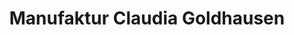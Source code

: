 ---
title: "Manufaktur Claudia Goldhausen"
url: /freising/manufaktur-claudia-goldhausen/
shop: Tee
---